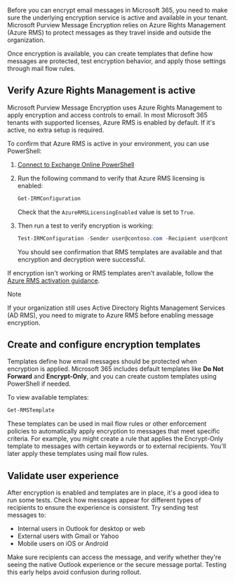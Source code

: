 Before you can encrypt email messages in Microsoft 365, you need to make sure the underlying encryption service is active and available in your tenant. Microsoft Purview Message Encryption relies on Azure Rights Management (Azure RMS) to protect messages as they travel inside and outside the organization.

Once encryption is available, you can create templates that define how messages are protected, test encryption behavior, and apply those settings through mail flow rules.

## Verify Azure Rights Management is active

Microsoft Purview Message Encryption uses Azure Rights Management to apply encryption and access controls to email. In most Microsoft 365 tenants with supported licenses, Azure RMS is enabled by default. If it's active, no extra setup is required.

To confirm that Azure RMS is active in your environment, you can use PowerShell:

1. [Connect to Exchange Online PowerShell](/powershell/exchange/connect-to-exchange-online-powershell?azure-portal=true)
1. Run the following command to verify that Azure RMS licensing is enabled:

   ```powershell
   Get-IRMConfiguration
   ```

   Check that the `AzureRMSLicensingEnabled` value is set to `True`.

1. Then run a test to verify encryption is working:

   ```powershell
   Test-IRMConfiguration -Sender user@contoso.com -Recipient user@contoso.com
   ```

   You should see confirmation that RMS templates are available and that encryption and decryption were successful.

If encryption isn't working or RMS templates aren't available, follow the [Azure RMS activation guidance](/azure/information-protection/activate-service?azure-portal=true).

> [!NOTE]
> If your organization still uses Active Directory Rights Management Services (AD RMS), you need to migrate to Azure RMS before enabling message encryption.

## Create and configure encryption templates

Templates define how email messages should be protected when encryption is applied. Microsoft 365 includes default templates like **Do Not Forward** and **Encrypt-Only**, and you can create custom templates using PowerShell if needed.

To view available templates:

```powershell
Get-RMSTemplate
```

These templates can be used in mail flow rules or other enforcement policies to automatically apply encryption to messages that meet specific criteria. For example, you might create a rule that applies the Encrypt-Only template to messages with certain keywords or to external recipients. You'll later apply these templates using mail flow rules.

## Validate user experience

After encryption is enabled and templates are in place, it's a good idea to run some tests. Check how messages appear for different types of recipients to ensure the experience is consistent. Try sending test messages to:

- Internal users in Outlook for desktop or web
- External users with Gmail or Yahoo
- Mobile users on iOS or Android

Make sure recipients can access the message, and verify whether they're seeing the native Outlook experience or the secure message portal. Testing this early helps avoid confusion during rollout.
